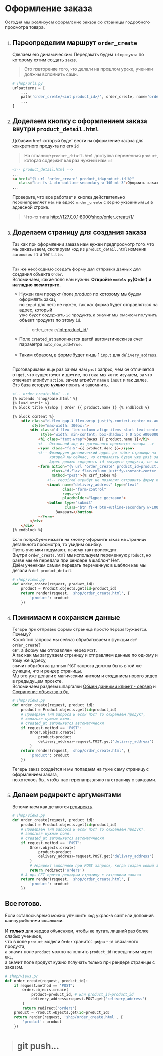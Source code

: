 # Оформление заказа
Сегодня мы реализуем оформление заказа со страницы подробного просмотра товара.


1. ## Переопределим маршрут `order_create`
    Сделаем его динамическим. Передавать будем `id` `продукта` по которому хотим создать `заказ`.
    > Это повторение того, что делали на прошлом уроке, ученики должны вспомнить сами.
    ```python
    # shop/urls.py
    urlpatterns = [
        ...
        path('order_create/<int:product_id>/', order_create, name='order_create'),
        ...
    ]
    ```
2. ## Доделаем кнопку с оформлением заказа внутри `product_detail.html`
    Добавим `href` который будет вести на оформление заказа для конкретного продукта по его `id`
    > На странице `product_detail.html` доступна переменная `product`, которая содержит как раз нужный нам `id`
    ```html
    <!-- product_detail.html -->
    ...
    <a href="{% url 'order_create' product_id=product.id %}" 
       class="btn fs-4 btn-outline-secondary w-100 mt-3">Оформить заказ</a>
    ...
    ```
    Проверьте, что все работает и кнопка действительно<br>
    перенаправляет нас на адрес `order_create` с верно указанным `id` в адресной строке.
    > Что-то типа http://127.0.0.1:8000/shop/order_create/1/
3. ## Доделаем страницу для создания заказа
    Так как при оформлении заказа нам нужен предпросмотр того, что мы заказываем,
    скопируем код из `product_detail.html` изменив `заголовок h1` и тег `title`.<br><br>

    Так же необходимо создать форму для отправки данных для создания объекта `Order`.<br>
    Вспоминаем, какие поля нам нужны. **Откройте `models.py`(Order) и наглядно посмотрите.**<br>
    * Нужен сам продукт (поле _product_) по которому мы будем оформлять заказ,<br>
      но `input` для него не нужен, так как форма будет отправляться на адрес, который .<br>
      уже будет содержать `id` продукта, а значит мы сможем получить объект продукта по этому `id`.<br>
      > order_create/<int:product_id>/
    * Поле `created_at` заполняется датой автоматически за счет параметра `auto_now_add=True`.<br><br>
    * Таким образом, в форме будет лишь 1 `input` для `delivery_address`.<br><br>

    Проговариваем еще раз зачем нам `post` запрос, чем он отличается от `get`, 
    что существуют и другие, но пока мы их не изучаем, за что отвечает атрибут `action`, зачем атрибут `name` в `input`
    и так далее. <br>
    Это база которую _**нужно**_ понять и запомнить.
    
    ```html
    <!-- order_create.html -->
    {% extends 'shop/base.html' %}
    {% load static %}
    {% block title %}Shop | Order {{ product.name }} {% endblock %}
    
    {% block content %}
        <div class="d-flex gap-3 flex-wrap justify-content-center mx-auto"
             style="max-width: 300px;">
            <div class="d-flex flex-column align-items-start text-center border-0 rounded-4 text-nowrap px-4 py-4"
                 style="width: min-content; box-shadow: 0 0 5px #00000022;">
                <h1 class="text-wrap">Заказ {{ product.name }}</h1>
                <!-- Остальной код из дательного просмотра товара -->
                <span class="fs-5">{{ product.desc }}</span>
                <!-- Формируем динамический адрес до тойже страницы на
                     которой мы сейчас, но отправлять будем уже post запрос.
                     Адрес должен содержать id текущего продукта, не забываем. -->
                <form action="{% url 'order_create' product_id=product.id %}"
                      class="d-flex flex-column justify-content-center mx-auto mt-3"
                      method="post">{% csrf_token %}
                    <!-- required атрибут не позволит отправить форму пока данный input не будет заполнен. -->
                    <input name="delivery_address" type="text"
                           class="form-control"
                           required 
                           placeholder="Адрес доставки">
                    <button type="submit"
                            class="btn fs-4 btn-outline-secondary w-100 mt-3">
                        Заказать</button>
                </form>
            </div>
        </div>
    {% endblock %}
    ```
    Если попробуем нажать на кнопку оформить заказ на странице детального просмотра, то увидим ошибку.<br>
    Пусть ученики подумают, почему так происходит.<br>
    Внутри `order_create.html` мы используем переменную `product`, но разве мы её передали при рендере в шаблон? Нет.<br>
    Даём ученикам самим передать переменную в шаблон как мы делали в `def product_detail`.
    ```python
    # shop/views.py
    def order_create(request, product_id):
        product = Product.objects.get(id=product_id)
        return render(request, 'shop/order_create.html', {
            'product': product
        })
    ```
4. ## Принимаем и сохраняем данные
    Теперь при отправке формы страница просто перезагружается. Почему?<br>
    Какой тип запроса мы сейчас обрабатываем в функции `def order_create`?<br>
    `GET`, а форму мы отправляем через `POST`. <br>
    А так как мы загружаем страницу и отправляем данные по одному и тому же адресу,<br>
    значит обработка данных `POST` запроса должна быть в той же функции, что и рендер страницы.<br>
    Мы это уже делали с магическим числом и созданием нового видео в предыдущем проекте.<br>
    Вспоминаем разделы шпаргалки 
    [Обмен данными клиент - сервер](https://github.com/xlartas/it-compot-backend-methods/blob/main/django-base.md#%D0%BE%D0%B1%D0%BC%D0%B5%D0%BD-%D0%B4%D0%B0%D0%BD%D0%BD%D1%8B%D0%BC%D0%B8-%D0%BA%D0%BB%D0%B8%D0%B5%D0%BD%D1%82----%D1%81%D0%B5%D1%80%D0%B2%D0%B5%D1%80)
    и 
    [Сохранение объектов в бд](https://github.com/xlartas/it-compot-backend-methods/blob/main/django-base.md#orm)
    ```python
    # shop/views.py
    def order_create(request, product_id):
        product = Product.objects.get(id=product_id)
        # Проверяем тип запроса и если пост то сохраняем продукт,
        # заполняя нужные поля.
        # created_at заполняется автоматически
        if request.method == 'POST':
            Order.objects.create(
                product=product,
                delivery_address=request.POST.get('delivery_address')
            )
        return render(request, 'shop/order_create.html', {
            'product': product
        })
    ```
    Теперь заказ создаётся и мы попадаем на туже саму страницу с оформлением заказа,<br>
    но хотелось бы, чтобы нас перенаправляло на страницу с заказами.
5. ## Делаем редирект с аргументами
    Вспоминаем как делаются [редиректы]()
    ```python
    # shop/views.py
    def order_create(request, product_id):
        product = Product.objects.get(id=product_id)
        # Проверяем тип запроса и если пост то сохраняем продукт,
        # заполняя нужные поля.
        # created_at заполняется автоматически
        if request.method == 'POST':
            Order.objects.create(
                product=product,
                delivery_address=request.POST.get('delivery_address')
            )
            # Редирект выполняем при POST запросе, когда создан новый заказ
            return redirect('orders')
        # А при GET просто рендерим страницу с созданием заказа
        return render(request, 'shop/order_create.html', {
            'product': product
        })
    ```
## Все готово.
Если осталось время можно улучшить код украсив сайт или дополнив шапку рабочими ссылками.<br><br>
И _**только**_ для хардов объясняем, чтобы не путать лишний раз более слабых учеников, <br>
что в поле `product` модели `Order` хранится `цифра` - `id` связанного продукта,<br>
а значит поле `product` можно заполнить `product_id` переданным через `URL`,<br>
а значит поле продукт нужно получать только при рендере страницы с заказом.<br>
```python
# shop/views.py
def order_create(request, product_id):
    if request.method == 'POST':
        Order.objects.create(
            product=product_id, # или product_id=product_id
            delivery_address=request.POST.get('delivery_address')
        )
        return redirect('orders')
    product = Product.objects.get(id=product_id)
    return render(request, 'shop/order_create.html', {
        'product': product
    })
```    
># git push...